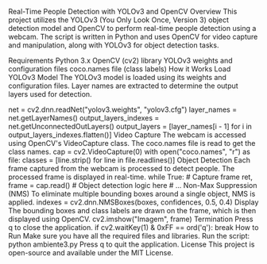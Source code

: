 Real-Time People Detection with YOLOv3 and OpenCV
Overview
This project utilizes the YOLOv3 (You Only Look Once, Version 3) object detection model and OpenCV to perform real-time people detection using a webcam. The script is written in Python and uses OpenCV for video capture and manipulation, along with YOLOv3 for object detection tasks.

Requirements
Python 3.x
OpenCV (cv2) library
YOLOv3 weights and configuration files
coco.names file (class labels)
How it Works
Load YOLOv3 Model
The YOLOv3 model is loaded using its weights and configuration files. Layer names are extracted to determine the output layers used for detection.

net = cv2.dnn.readNet("yolov3.weights", "yolov3.cfg")
layer_names = net.getLayerNames()
output_layers_indexes = net.getUnconnectedOutLayers()
output_layers = [layer_names[i - 1] for i in output_layers_indexes.flatten()]
Video Capture
The webcam is accessed using OpenCV's VideoCapture class. The coco.names file is read to get the class names.
cap = cv2.VideoCapture(0)
with open("coco.names", "r") as file:
    classes = [line.strip() for line in file.readlines()]
Object Detection
Each frame captured from the webcam is processed to detect people. The processed frame is displayed in real-time.
while True:
    # Capture frame
    ret, frame = cap.read()
    # Object detection logic here
    # ...
Non-Max Suppression (NMS)
To eliminate multiple bounding boxes around a single object, NMS is applied.
indexes = cv2.dnn.NMSBoxes(boxes, confidences, 0.5, 0.4)
Display
The bounding boxes and class labels are drawn on the frame, which is then displayed using OpenCV.
cv2.imshow("Imagem", frame)
Termination
Press q to close the application.
if cv2.waitKey(1) & 0xFF == ord('q'):
    break
How to Run
Make sure you have all the required files and libraries.
Run the script: python ambiente3.py
Press q to quit the application.
License
This project is open-source and available under the MIT License.
